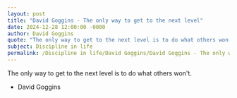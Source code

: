 ```yaml
---
layout: post
title: "David Goggins - The only way to get to the next level"
date: 2024-12-28 12:00:00 -0000
author: David Goggins
quote: "The only way to get to the next level is to do what others won't."
subject: Discipline in life
permalink: /Discipline in life/David Goggins/David Goggins - The only way to get to the next level
---
```


The only way to get to the next level is to do what others won't.

- David Goggins
